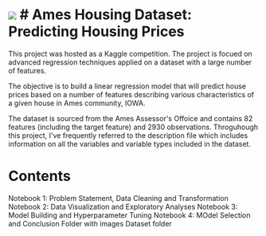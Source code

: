 # ![](https://ga-dash.s3.amazonaws.com/production/assets/logo-9f88ae6c9c3871690e33280fcf557f33.png) # Ames Housing Dataset: Predicting Housing Prices

This project was hosted as a Kaggle competition. The project is focued on advanced regression techniques applied on a dataset with a large number of features. 

The objective is to build a linear regression model that will predict house prices based on a number of features describing various characteristics of a given house in Ames community, IOWA. 

The dataset is sourced from the Ames Assessor's Offoice and contains 82 features (including the target feature) and 2930 observations. Throguhough this project, I've frequently referred to the description file which includes information on all the variables and variable types included in the dataset. 


# Contents

Notebook 1: Problem Statement, Data Cleaning and Transformation
Notebook 2: Data Visualization and Exploratory Analyses 
Notebook 3: Model Building and Hyperparameter Tuning
Notebook 4: MOdel Selection and Conclusion
Folder with images
Dataset folder
